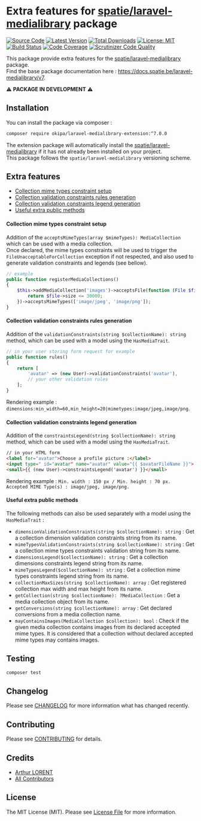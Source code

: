 # Extra features for [spatie/laravel-medialibrary](https://github.com/spatie/laravel-medialibrary) package

[![Source Code](https://img.shields.io/badge/source-okipa/laravel--medialibrary--extension-blue.svg)](https://github.com/Okipa/laravel-medialibrary-extension)
[![Latest Version](https://img.shields.io/packagist/v/okipa/laravel-medialibrary-extension.svg?style=flat-square)](https://packagist.org/packages/okipa/laravel-medialibrary-extension)
[![Total Downloads](https://img.shields.io/packagist/dt/okipa/laravel-medialibrary-extension.svg?style=flat-square)](https://packagist.org/packages/okipa/laravel-medialibrary-extension)
[![License: MIT](https://img.shields.io/badge/License-MIT-blue.svg)](https://opensource.org/licenses/MIT)
[![Build Status](https://scrutinizer-ci.com/g/Okipa/laravel-medialibrary-extension/badges/build.png?b=master)](https://scrutinizer-ci.com/g/Okipa/laravel-medialibrary-extension/build-status/master)
[![Code Coverage](https://scrutinizer-ci.com/g/Okipa/laravel-medialibrary-extension/badges/coverage.png?b=master)](https://scrutinizer-ci.com/g/Okipa/laravel-medialibrary-extension/?branch=master)
[![Scrutinizer Code Quality](https://scrutinizer-ci.com/g/Okipa/laravel-medialibrary-extension/badges/quality-score.png?b=master)](https://scrutinizer-ci.com/g/Okipa/laravel-medialibrary-extension/?branch=master)

This package provide extra features for the [spatie/laravel-medialibrary](https://github.com/spatie/laravel-medialibrary) package.  
Find the base package documentation here : https://docs.spatie.be/laravel-medialibrary/v7.  

:warning: **PACKAGE IN DEVELOPMENT** :warning:	

## Installation

You can install the package via composer :
```bash
composer require okipa/laravel-medialibrary-extension:^7.0.0
```
The extension package will automatically install the [spatie/laravel-medialibrary](https://github.com/spatie/laravel-medialibrary) if it has not already been installed on your project.  
This package follows the `spatie/laravel-medialibrary` versioning scheme.

## Extra features

- [Collection mime types constraint setup](#collection-mime-types-constraint-setup)
- [Collection validation constraints rules generation](#collection-validation-constraints-rules-generation)
- [Collection validation constraints legend generation](#collection-validation-constraints-legend-generation)
- [Useful extra public methods](#useful-extra-public-methods)

#### Collection mime types constraint setup
Addition of the `acceptsMimeTypes(array $mimeTypes): MediaCollection` which can be used with a media collection.  
Once declared, the mime types constraints will be used to trigger the `FileUnacceptableForCollection` exception if not respected, and also used to generate validation constraints and legends (see bellow).
```php
// example
public function registerMediaCollections()
{
    $this->addMediaCollection('images')->acceptsFile(function (File $file) {
        return $file->size <= 30000;
    })->acceptsMimeTypes(['image/jpeg', 'image/png']);
}
```

#### Collection validation constraints rules generation
Addition of the `validationConstraints(string $collectionName): string` method, which can be used with a model using the `HasMediaTrait`.  
```php
// in your user storing form request for example
public function rules()
{
    return [
        'avatar' => (new User)->validationConstraints('avatar'),
        // your other validation rules
    ];
}
```
Rendering example : `dimensions:min_width=60,min_height=20|mimetypes:image/jpeg,image/png`.

#### Collection validation constraints legend generation
Addition of the `constraintsLegend(string $collectionName): string` method, which can be used with a model using the `HasMediaTrait`.
```html
// in your HTML form
<label for="avatar">Choose a profile picture :</label>
<input type=" id="avatar" name="avatar" value="{{ $avatarFileName }}">
<small>{{ (new User)->constraintsLegend('avatar') }}</small>
```
Rendering example : `Min. width : 150 px / Min. height : 70 px. Accepted MIME Type(s) : image/jpeg, image/png.`

#### Useful extra public methods
The following methods can also be used separately with a model using the `HasMediaTrait` :
- `dimensionValidationConstraints(string $collectionName): string` : Get a collection dimension validation constraints string from its name.
- `mimeTypesValidationConstraints(string $collectionName): string` : Get a collection mime types constraints validation string from its name.
- `dimensionsLegend($collectionName): string` : Get a collection dimensions constraints legend string from its name.
- `mimeTypesLegend($collectionName): string` : Get a collection mime types constraints legend string from its name.
- `collectionMaxSizes(string $collectionName): array` : Get registered collection max width and max height from its name.
- `getCollection(string $collectionName): ?MediaCollection` : Get a media collection object from its name.
- `getConversions(string $collectionName): array` : Get declared conversions from a media collection name.
- `mayContainsImages(MediaCollection $collection): bool` : Check if the given media collection contains images from its declared accepted mime types. It is considered that a collection without declared accepted mime types may contains images.

## Testing

``` bash
composer test
```

## Changelog

Please see [CHANGELOG](CHANGELOG.md) for more information what has changed recently.

## Contributing

Please see [CONTRIBUTING](CONTRIBUTING.md) for details.

## Credits

- [Arthur LORENT](https://github.com/okipa)
- [All Contributors](../../contributors)

## License

The MIT License (MIT). Please see [License File](LICENSE.md) for more information.